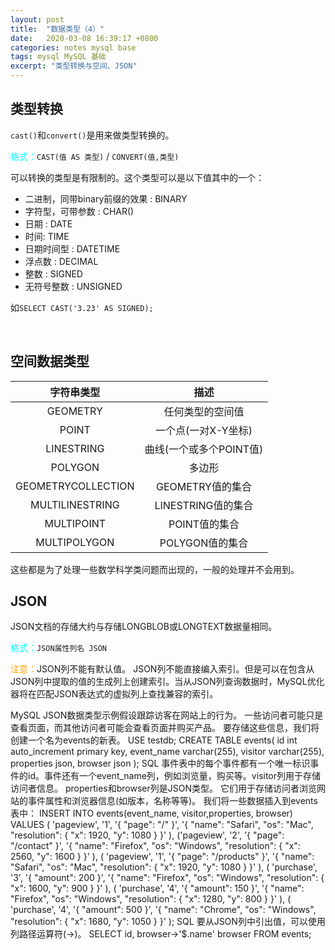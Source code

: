 ```yaml
---
layout: post
title:  "数据类型（4）"
date:   2020-03-08 16:39:17 +0800
categories: notes mysql base
tags: mysql MySQL 基础 
excerpt: "类型转换与空间、JSON"
---
```


## 类型转换

`cast()`和`convert()`是用来做类型转换的。

<span style="color:aqua">格式：</span>`CAST(值 AS 类型)` / `CONVERT(值,类型)`

可以转换的类型是有限制的。这个类型可以是以下值其中的一个：

+ 二进制，同带binary前缀的效果 : BINARY
+ 字符型，可带参数 : CHAR()
+ 日期 : DATE
+ 时间: TIME
+ 日期时间型 : DATETIME
+ 浮点数 : DECIMAL
+ 整数 : SIGNED
+ 无符号整数 : UNSIGNED

如`SELECT CAST('3.23' AS SIGNED);`

&emsp;

## 空间数据类型

字符串类型|描述
:-------:|:--:
GEOMETRY|任何类型的空间值
POINT|一个点(一对X-Y坐标)
LINESTRING|曲线(一个或多个POINT值)
POLYGON|多边形
GEOMETRYCOLLECTION|GEOMETRY值的集合
MULTILINESTRING|LINESTRING值的集合
MULTIPOINT|POINT值的集合
MULTIPOLYGON|POLYGON值的集合

这些都是为了处理一些数学科学类问题而出现的，一般的处理并不会用到。

## JSON

JSON文档的存储大约与存储LONGBLOB或LONGTEXT数据量相同。

<span style="color:aqua">格式：</span>`JSON属性列名 JSON`

<span style="color:orange">注意：</span>JSON列不能有默认值。 JSON列不能直接编入索引。但是可以在包含从JSON列中提取的值的生成列上创建索引。当从JSON列查询数据时，MySQL优化器将在匹配JSON表达式的虚拟列上查找兼容的索引。

MySQL JSON数据类型示例假设跟踪访客在网站上的行为。 一些访问者可能只是查看页面，而其他访问者可能会查看页面并购买产品。 要存储这些信息，我们将创建一个名为events的新表。
USE testdb;
CREATE TABLE events( 
  id int auto_increment primary key, 
  event_name varchar(255), 
  visitor varchar(255), 
  properties json, 
  browser json
);
SQL
事件表中的每个事件都有一个唯一标识事件的id。事件还有一个event_name列，例如浏览量，购买等。visitor列用于存储访问者信息。
properties和browser列是JSON类型。 它们用于存储访问者浏览网站的事件属性和浏览器信息(如版本，名称等等)。
我们将一些数据插入到events表中：
INSERT INTO events(event_name, visitor,properties, browser) 
VALUES (
  'pageview', 
   '1',
   '{ "page": "/" }',
   '{ "name": "Safari", "os": "Mac", "resolution": { "x": 1920, "y": 1080 } }'
),
('pageview', 
  '2',
  '{ "page": "/contact" }',
  '{ "name": "Firefox", "os": "Windows", "resolution": { "x": 2560, "y": 1600 } }'
),
(
  'pageview', 
  '1',
  '{ "page": "/products" }',
  '{ "name": "Safari", "os": "Mac", "resolution": { "x": 1920, "y": 1080 } }'
),
(
  'purchase', 
   '3',
  '{ "amount": 200 }',
  '{ "name": "Firefox", "os": "Windows", "resolution": { "x": 1600, "y": 900 } }'
),
(
  'purchase', 
   '4',
  '{ "amount": 150 }',
  '{ "name": "Firefox", "os": "Windows", "resolution": { "x": 1280, "y": 800 } }'
),
(
  'purchase', 
  '4',
  '{ "amount": 500 }',
  '{ "name": "Chrome", "os": "Windows", "resolution": { "x": 1680, "y": 1050 } }'
);
SQL
要从JSON列中引出值，可以使用列路径运算符(->)。
SELECT id, browser->'$.name' browser FROM events;

